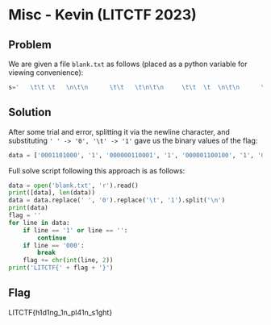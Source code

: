 # Misc - Kevin (LITCTF 2023)

## Problem

We are given a file `blank.txt` as follows (placed as a python variable for viewing convenience):

```python
s='   \t\t \t   \n\t\n      \t\t   \t\n\t\n     \t\t  \t  \n\t\n      \t\t   \t\n\t\n     \t\t \t\t\t \n\t\n     \t\t  \t\t\t\n\t\n     \t \t\t\t\t\t\n\t\n      \t\t   \t\n\t\n     \t\t \t\t\t \n\t\n     \t \t\t\t\t\t\n\t\n     \t\t\t    \n\t\n     \t\t \t\t  \n\t\n      \t\t \t  \n\t\n      \t\t   \t\n\t\n     \t\t \t\t\t \n\t\n     \t \t\t\t\t\t\n\t\n     \t\t\t  \t\t\n\t\n      \t\t   \t\n\t\n     \t\t  \t\t\t\n\t\n     \t\t \t   \n\t\n     \t\t\t \t  \n\t\n   \n\n\n'
```

## Solution

After some trial and error, splitting it via the newline character, and substituting `' ' -> '0', '\t' -> '1'` gave us the binary values of the flag:

```python
data = ['0001101000', '1', '000000110001', '1', '000001100100', '1', '000000110001', '1', '000001101110', '1', '000001100111', '1', '000001011111', '1', '000000110001', '1', '000001101110', '1', '000001011111', '1', '000001110000', '1', '000001101100', '1', '000000110100', '1', '000000110001', '1', '000001101110', '1', '000001011111', '1', '000001110011', '1', '000000110001', '1', '000001100111', '1', '000001101000', '1', '000001110100', '1', '000', '', '', '']
```

Full solve script following this approach is as follows:

```python
data = open('blank.txt', 'r').read()
print([data], len(data))
data = data.replace(' ', '0').replace('\t', '1').split('\n')
print(data)
flag = ''
for line in data:
    if line == '1' or line == '':
        continue
    if line == '000':
        break
    flag += chr(int(line, 2))
print('LITCTF{' + flag + '}')
```

## Flag

LITCTF{h1d1ng_1n_pl41n_s1ght}
